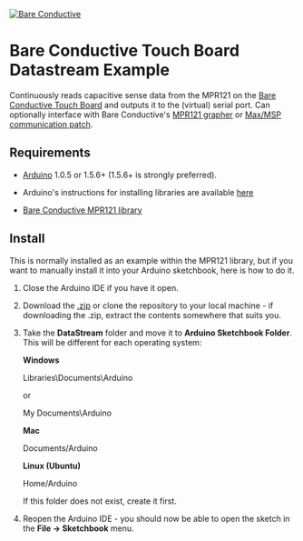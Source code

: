 [![Bare Conductive](https://www.dropbox.com/s/7qmvpvst3kal3qv/LOGO_256x106.png?dl=1)](http://www.bareconductive.com/)

# Bare Conductive Touch Board Datastream Example

Continuously reads capacitive sense data from the MPR121 on the [Bare Conductive Touch Board](http://www.bareconductive.com/touch-board) and outputs it to the (virtual) serial port. Can optionally interface with Bare Conductive's [MPR121 grapher](https://github.com/BareConductive/mpr121-grapher) or [Max/MSP communication patch](https://github.com/BareConductive/Max-MSP-Touch-Board-communication).

## Requirements

* [Arduino](http://arduino.cc/en/Main/Software) 1.0.5 or 1.5.6+ (1.5.6+ is strongly preferred).

* Arduino's instructions for installing libraries are available [here](http://arduino.cc/en/Guide/Libraries)

* [Bare Conductive MPR121 library](https://github.com/BareConductive/mpr121/)

## Install

This is normally installed as an example within the MPR121 library, but if you want to manually install it into your Arduino sketchbook, here is how to do it.

1. Close the Arduino IDE if you have it open.
1. Download the [.zip](https://github.com/BareConductive/mpr121/archive/public.zip) or clone the repository to your local machine - if downloading the .zip, extract the contents somewhere that suits you.
1. Take the **DataStream** folder and move it to **Arduino Sketchbook Folder**. This will be different for each operating system: 

	**Windows**
	
	Libraries\\Documents\\Arduino
	
	or
	
	My Documents\\Arduino	
	
	**Mac**
	
	Documents/Arduino
	
	**Linux (Ubuntu)**
	
	Home/Arduino


	If this folder does not exist, create it first.
1. Reopen the Arduino IDE - you should now be able to open the sketch in the **File -> Sketchbook** menu.
 

